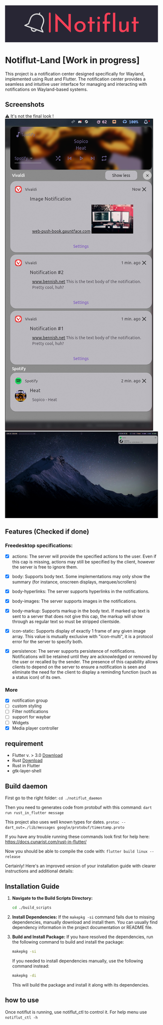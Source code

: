 ![logo](/images/notiflut-logo.png)
# Notiflut-Land [Work in progress]

This project is a notification center designed specifically for Wayland, implemented using Rust and Flutter. The notification center provides a seamless and intuitive user interface for managing and interacting with notifications on Wayland-based systems.


## Screenshots

⚠️ It's not the final look !
![App Screenshot](/images/NotificationCenterExample.png)
![App Screenshot](/images/notification_popup.png)


## Features (Checked if done)

### Freedesktop specifications:

- [x] actions: The server will provide the specified actions to the user. Even if this cap is missing, actions may still be specified by the client, however the server is free to ignore them.

- [x] body: Supports body text. Some implementations may only show the summary (for instance, onscreen displays, marquee/scrollers)
- [x] body-hyperlinks:	The server supports hyperlinks in the notifications.
- [x] body-images: The server supports images in the notifications.
- [x] body-markup: Supports markup in the body text. If marked up text is sent to a server that does not give this cap, the markup will show through as regular text so must be stripped clientside.
- [x] icon-static: Supports display of exactly 1 frame of any given image array. This value is mutually exclusive with "icon-multi", it is a protocol error for the server to specify both.
- [x] persistence: The server supports persistence of notifications. Notifications will be retained until they are acknowledged or removed by the user or recalled by the sender. The presence of this capability allows clients to depend on the server to ensure a notification is seen and eliminate the need for the client to display a reminding function (such as a status icon) of its own.

### More
- [x] notification group
- [ ] custom styling
- [ ] Filter notifications
- [ ] support for waybar
- [ ] Widgets
- [x] Media player controller

## requirement
- Flutter v. > 3.0 [Download](https://docs.flutter.dev/get-started/install)
- Rust [Download](https://rustup.rs/)
- Rust in Flutter
- gtk-layer-shell

## Build daemon
First go to the right folder: `cd ./notiflut_daemon`

Then you need to generates code from protobuf with this command:
`dart run rust_in_flutter message`

This project also uses well known types for dates.
`protoc --dart_out=./lib/messages google/protobuf/timestamp.proto`

If you have any trouble running these commands look first for help here: https://docs.cunarist.com/rust-in-flutter/

Now you should be able to compile the code with: `flutter build linux --release`

Certainly! Here's an improved version of your installation guide with clearer instructions and additional details:

## Installation Guide

1. **Navigate to the Build Scripts Directory:**
   ```bash
   cd ./build_scripts
   ```

2. **Install Dependencies:**
   If the `makepkg -si` command fails due to missing dependencies, manually download and install them. You can usually find dependency information in the project documentation or README file.

3. **Build and Install Package:**
   If you have resolved the dependencies, run the following command to build and install the package:
   ```bash
   makepkg -si
   ```

   If you needed to install dependencies manually, use the following command instead:
   ```bash
   makepkg -di
   ```

   This will build the package and install it along with its dependencies.
## how to use

Once notiflut is running, use notiflut_ctl to control it.
For help menu use `notiflut_ctl -h`

